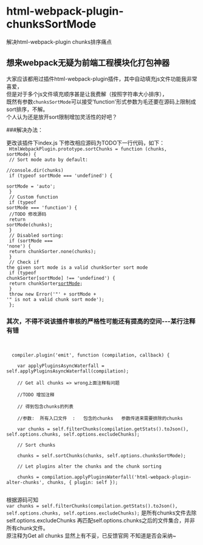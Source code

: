 # html-webpack-plugin-chunksSortMode
解决html-webpack-plugin chunks排序痛点
## 想来webpack无疑为前端工程模块化打包神器

大家应该都用过插件html-webpack-plugin插件，其中自动填充js文件功能我非常喜爱，<br/>
但是对于多个js文件填充顺序甚是让我费解（按照字符串大小排序），<br/>
既然有参数<code>chunksSortMode</code>可以接受'function'形式参数为毛还要在源码上限制成sort排序，不解。<br/>
个人认为还是放开sort限制增加灵活性的好吧？<br/>


###解决办法： 

  更改该插件下index.js 下修改相应源码为TODO下一行代码，如下：<br/>
  <code>
  HtmlWebpackPlugin.prototype.sortChunks = function (chunks, sortMode) {<br/>
  // Sort mode auto by default:<br/>
  //console.dir(chunks)<br/>
  if (typeof sortMode === 'undefined') {<br/>
    sortMode = 'auto';<br/>
  }<br/>
  // Custom function<br/>
  if (typeof sortMode === 'function') {<br/>
    //TODO 修改源码<br/>
    return sortMode(chunks);<br/>
  }<br/>
  // Disabled sorting:<br/>
  if (sortMode === 'none') {<br/>
    return chunkSorter.none(chunks);<br/>
  }<br/>
  // Check if the given sort mode is a valid chunkSorter sort mode<br/>
  if (typeof chunkSorter[sortMode] !== 'undefined') {<br/>
    return chunkSorter[sortMode](chunks);<br/>
  }<br/>
  throw new Error('"' + sortMode + '" is not a valid chunk sort mode');<br/>
};
  </code>
  <br/>
  ### 其次，不得不说该插件审核的严格性可能还有提高的空间---某行注释有错
  <br/>
  <code>
  compiler.plugin('emit', function (compilation, callback) {<br/>
    var applyPluginsAsyncWaterfall = self.applyPluginsAsyncWaterfall(compilation);<br/>
    // Get all chunks => wrong上面注释有问题<br/>
    //TODO 增加注释<br/>
    // 得到包含chunks的列表<br/>
    //参数:  所有入口文件  :   包含的chunks   参数传进来需要排除的chunks<br/>
    var chunks = self.filterChunks(compilation.getStats().toJson(), self.options.chunks, self.options.excludeChunks);<br/>
    // Sort chunks<br/>
    chunks = self.sortChunks(chunks, self.options.chunksSortMode);<br/>
    // Let plugins alter the chunks and the chunk sorting<br/>
    chunks = compilation.applyPluginsWaterfall('html-webpack-plugin-alter-chunks', chunks, { plugin: self });<br/>
  </code><br/>
  根据源码可知<br/>
  <code>var chunks = self.filterChunks(compilation.getStats().toJson(), self.options.chunks, self.options.excludeChunks);</code>
  是所有chunks文件去除self.options.excludeChunks 再匹配self.options.chunks之后的文件集合，并非所有chunk文件。<br/>
  原注释为Get all chunks 显然上有不妥，已反馈官网 不知道是否会采纳~<br/>
  
  
